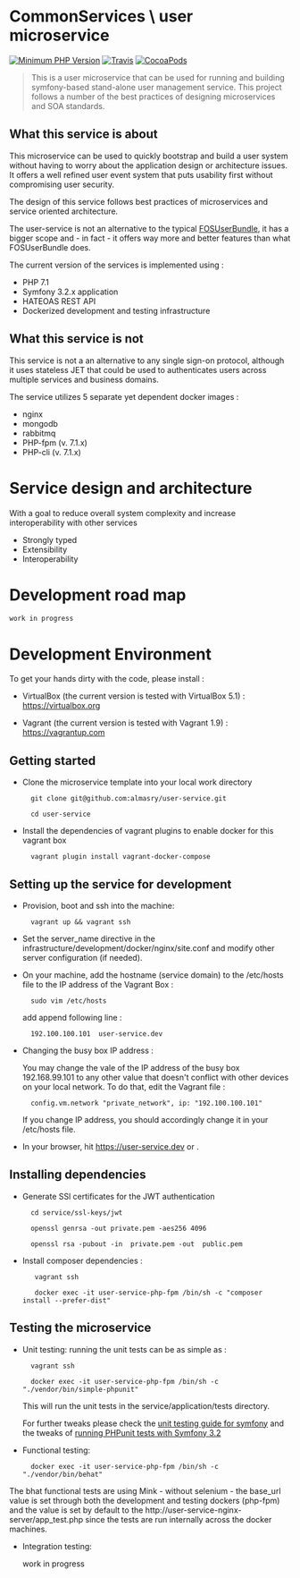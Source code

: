 CommonServices \ user microservice
==================================
   
[![Minimum PHP Version](https://img.shields.io/badge/php-%3E=7.1-8892BF.svg?style=flat)](https://php.net/)   [![Travis](https://img.shields.io/travis/rust-lang/rust.svg)](https://github.com/almasry/user-service) [![CocoaPods](https://img.shields.io/cocoapods/metrics/doc-percent/AFNetworking.svg)]() 

> This is a user microservice that can be used for running and building symfony-based stand-alone user management service. This project follows 
a number of the best practices of designing microservices and SOA standards. 


## What this service is about   

This microservice can be used to quickly bootstrap and build a user system without having to worry about the application design or architecture issues. 
It offers a well refined user event system that puts usability first without compromising user security.

The design of this service follows best practices of microservices and service oriented architecture. 

The user-service is not an alternative to the typical [FOSUserBundle](https://github.com/FriendsOfSymfony/FOSUserBundle), it has a bigger scope and - in fact - it offers way more and better features than what FOSUserBundle does.

The current version of the services is implemented using : 

* PHP 7.1
* Symfony 3.2.x application 
* HATEOAS REST API  
* Dockerized development and testing infrastructure


## What this service is not 

This service is not a an alternative to any single sign-on protocol, although it uses stateless JET that could be used to authenticates users across multiple services and business domains.  

The service utilizes 5 separate yet dependent docker images :

* nginx 
* mongodb
* rabbitmq
* PHP-fpm (v. 7.1.x)
* PHP-cli (v. 7.1.x)

        
Service design and architecture    
===============================
With a goal to reduce overall system complexity and increase interoperability with other services  

* Strongly typed
* Extensibility 
* Interoperability

Development road map     
====================

    work in progress 

    
Development Environment  
=========================

To get your hands dirty with the code, please install  :

- VirtualBox (the current version is tested with VirtualBox 5.1) :  https://virtualbox.org 

- Vagrant (the current version is tested with Vagrant 1.9) : https://vagrantup.com


## Getting started  

- Clone the microservice template into your local work directory 
  
        git clone git@github.com:almasry/user-service.git
        
        cd user-service 

- Install the dependencies of vagrant plugins to enable docker for this vagrant box 

        vagrant plugin install vagrant-docker-compose

    
## Setting up the service for development  

- Provision, boot and ssh into the machine:
        
        vagrant up && vagrant ssh
    
- Set the server_name directive in the infrastructure/development/docker/nginx/site.conf and modify other server configuration (if needed).

- On your machine, add the hostname (service domain) to the /etc/hosts file to the IP address of the Vagrant Box :
 
        sudo vim /etc/hosts 
        
    add append following line :
        
        192.100.100.101  user-service.dev 
        
- Changing the busy box IP address :     
    
    You may change the vale of the IP address of the busy box 192.168.99.101 to any other value that doesn't conflict with other devices on your local network. To do that, edit the Vagrant file : 
     
        config.vm.network "private_network", ip: "192.100.100.101"

    If you change IP address, you should accordingly change it in your /etc/hosts file.
        
-    In your browser, hit https://user-service.dev or .  


## Installing dependencies 

- Generate SSl certificates for the JWT authentication 

        cd service/ssl-keys/jwt

        openssl genrsa -out private.pem -aes256 4096
            
        openssl rsa -pubout -in  private.pem -out  public.pem
            

-    Install composer dependencies :
     
            vagrant ssh 
            
            docker exec -it user-service-php-fpm /bin/sh -c "composer install --prefer-dist"


## Testing the microservice   

- Unit testing: running the unit tests can be as simple as : 

        vagrant ssh 
            
        docker exec -it user-service-php-fpm /bin/sh -c "./vendor/bin/simple-phpunit"

    This will run the unit tests in the  service/application/tests directory.
    
    For further tweaks please check the [unit testing guide for symfony](http://symfony.com/doc/current/create_framework/unit_testing.html) and the tweaks of [running PHPunit tests with Symfony 3.2](http://symfony.com/blog/how-to-solve-phpunit-issues-in-symfony-3-2-applications) 
    

- Functional testing: 
    
                
        docker exec -it user-service-php-fpm /bin/sh -c "./vendor/bin/behat"


The bhat functional tests are using Mink - without selenium - the base_url value is set through both the development and testing dockers (php-fpm) and the value is set by default to the http://user-service-nginx-server/app_test.php  since the tests are run internally across the docker machines.
    
    
- Integration testing: 
    
    work in progress 

